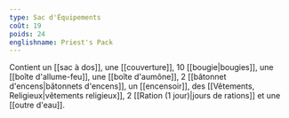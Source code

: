 ```yaml
---
type: Sac d'Équipements
coût: 19
poids: 24
englishname: Priest's Pack
---
```

Contient un [[sac à dos]], une [[couverture]], 10 [[bougie|bougies]], une [[boîte d'allume-feu]], une [[boîte d'aumône]], 2 [[bâtonnet d'encens|bâtonnets d'encens]], un [[encensoir]], des [[Vêtements, Religieux|vêtements religieux]], 2 [[Ration (1 jour)|jours de rations]] et une [[outre d'eau]].